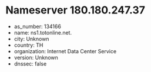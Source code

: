 # Nameserver 180.180.247.37

* as_number: 134166
* name: ns1.totonline.net.
* city: Unknown
* country: TH
* organization: Internet Data Center Service
* version: Unknown
* dnssec: false
